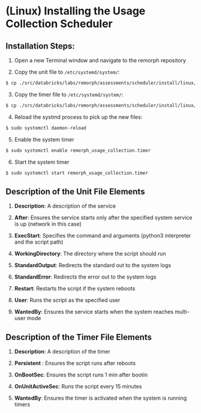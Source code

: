 # (Linux) Installing the Usage Collection Scheduler

## Installation Steps:

1. Open a new Terminal window and navigate to the remorph repository

2. Copy the unit file to `/etc/systemd/system/`:

```bash
$ cp ./src/databricks/labs/remorph/assessments/scheduler/install/linux/remorph_usage_collection.service /etc/systemd/system/
```

3. Copy the timer file to `/etc/systemd/system/`:

```bash
$ cp ./src/databricks/labs/remorph/assessments/scheduler/install/linux/remorph_usage_collection.timer /etc/systemd/system/
```

4. Reload the systmd process to pick up the new files:

```bash
$ sudo systemctl daemon-reload
```

5. Enable the system timer

```bash
$ sudo systemctl enable remorph_usage_collection.timer
```

6. Start the system timer

```bash
$ sudo systemctl start remorph_usage_collection.timer
```

## Description of the Unit File Elements

1. **Description**: A description of the service

2. **After**: Ensures the service starts only after the specified system service is up (network in this case)

3. **ExecStart**: Specifies the command and arguments (python3 interpreter and the script path)

4. **WorkingDirectory**: The directory where the script should run

5. **StandardOutput**: Redirects the standard out to the system logs

6. **StandardError**: Redirects the error out to the system logs

7. **Restart**: Restarts the script if the system reboots

8. **User**: Runs the script as the specified user

9. **WantedBy**: Ensures the service starts when the system reaches multi-user mode


## Description of the Timer File Elements

1. **Description**:  A description of the timer

2. **Persistent** : Ensures the script runs after reboots

3. **OnBootSec**: Ensures the script runs 1 min after bootin

4. **OnUnitActiveSec**: Runs the script every 15 minutes

5. **WantedBy**: Ensures the timer is activated when the system is running timers
